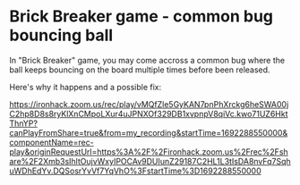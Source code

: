 

# Brick Breaker game - common  bug bouncing ball

In "Brick Breaker" game, you may come accross a common bug where the ball keeps bouncing on the board multiple times before been released.

Here's why it happens and a possible fix:


https://ironhack.zoom.us/rec/play/vMQfZle5GyKAN7pnPhXrckg6heSWA00jC2hp8D8s8ryKlXnCMpoLXur4uJPNXOf329DB1xvpnpV8qiVc.kwo71UZ6HktThnYP?canPlayFromShare=true&from=my_recording&startTime=1692288550000&componentName=rec-play&originRequestUrl=https%3A%2F%2Fironhack.zoom.us%2Frec%2Fshare%2F2Xmb3sIhltOujvWxyIPOCAv9DUIunZ29187C2HL1L3tIsDA8nvFq7SqhuWDhEdYv.DQSosrYvVf7YqVhO%3FstartTime%3D1692288550000

